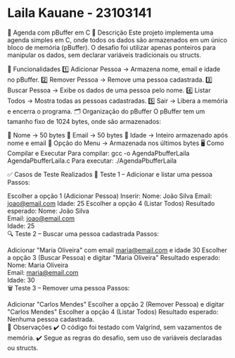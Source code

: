 # Laila Kauane - 23103141

📒 Agenda com pBuffer em C
📌 Descrição
Este projeto implementa uma agenda simples em C, onde todos os dados são armazenados em um único bloco de memória (pBuffer). O desafio foi utilizar apenas ponteiros para manipular os dados, sem declarar variáveis tradicionais ou structs.

🔧 Funcionalidades
1️⃣ Adicionar Pessoa → Armazena nome, email e idade no pBuffer.
2️⃣ Remover Pessoa → Remove uma pessoa cadastrada.
3️⃣ Buscar Pessoa → Exibe os dados de uma pessoa pelo nome.
4️⃣ Listar Todos → Mostra todas as pessoas cadastradas.
5️⃣ Sair → Libera a memória e encerra o programa.
🗂 Organização do pBuffer
O pBuffer tem um tamanho fixo de 1024 bytes, onde são armazenados:

📛 Nome → 50 bytes
📧 Email → 50 bytes
🔢 Idade → Inteiro armazenado após nome e email
📌 Opção do Menu → Armazenada nos últimos bytes
🖥 Como Compilar e Executar
Para compilar:
gcc -o AgendaPbufferLaila AgendaPbufferLaila.c
Para executar:
./AgendaPbufferLaila

✅ Casos de Teste Realizados
📝 Teste 1 – Adicionar e listar uma pessoa
Passos:

Escolher a opção 1 (Adicionar Pessoa)
Inserir:
Nome: João Silva
Email: joao@email.com
Idade: 25
Escolher a opção 4 (Listar Todos)
Resultado esperado:
Nome: João Silva  
Email: joao@email.com  
Idade: 25  
🔍 Teste 2 – Buscar uma pessoa cadastrada
Passos:

Adicionar "Maria Oliveira" com email maria@email.com e idade 30
Escolher a opção 3 (Buscar Pessoa) e digitar "Maria Oliveira"
Resultado esperado:
Nome: Maria Oliveira  
Email: maria@email.com  
Idade: 30  
🗑️ Teste 3 – Remover uma pessoa
Passos:

Adicionar "Carlos Mendes"
Escolher a opção 2 (Remover Pessoa) e digitar "Carlos Mendes"
Escolher a opção 4 (Listar Todos)
Resultado esperado:
Nenhuma pessoa cadastrada.  
📌 Observações
✔️ O código foi testado com Valgrind, sem vazamentos de memória.
✔️ Segue as regras do desafio, sem uso de variáveis declaradas ou structs.
